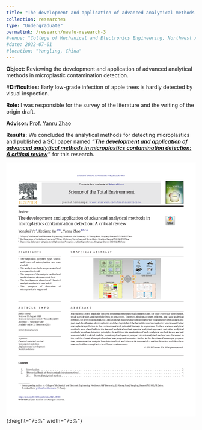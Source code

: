 ```yaml
---
title: "The development and application of advanced analytical methods in microplastics contamination detection: A critical overview (September 2020 - August 2021)"
collection: researches
type: "Undergraduate"
permalink: /research/nwafu-research-3
#venue: "College of Mechanical and Electronics Engineering, Northwest Agriculture & Forest University"
#date: 2022-07-01
#location: "Yangling, China"
---
```


**Object:** Reviewing the development and application of advanced analytical methods in microplastic contamination detection.

#**Difficulties:** Early low-grade infection of apple trees is hardly detected by visual inspection.

**Role:** I was responsible for the survey of the literature and the writing of the origin draft.

**Advisor:** [Prof. Yanru Zhao](https://cmee.nwsuaf.edu.cn/szdw/gjzcry/396312.htm)

**Results:** We concluded the analytical methods for detecting microplastics and published a SCI paper named ***"[The development and application of advanced analytical methods in microplastics contamination detection: A critical review](https://doi.org/10.1016/j.scitotenv.2021.151851)"*** for this research.

![Microplastic Cover](../images/MicroplasticCover.png "Microplastic cover"){:height="75%" width="75%"} 
